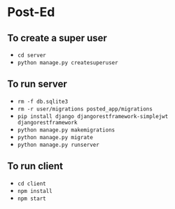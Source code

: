 # Post-Ed

## To create a super user

* ``cd server``
* ``python manage.py createsuperuser``

## To run server
* `rm -f db.sqlite3`
* `rm -r user/migrations posted_app/migrations`
* `pip install django djangorestframework-simplejwt djangorestframework`
* `python manage.py makemigrations`
* `python manage.py migrate`
* `python manage.py runserver`

## To run client

* `cd client`
* `npm install`
* `npm start`
